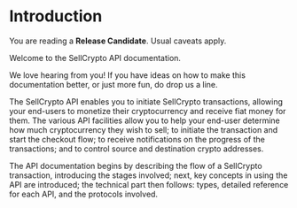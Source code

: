 # Introduction #

<aside class="warning">
You are reading a <strong>Release Candidate</strong>. Usual caveats apply.
</aside>

Welcome to the SellCrypto API documentation.

<aside class="notice">
We love hearing from you! If you have ideas on how to make this documentation better, or just more fun, do drop us a line.
</aside>

The SellCrypto API enables you to initiate SellCrypto transactions, allowing your end-users to monetize their cryptocurrency and receive fiat money for them. The various API facilities allow you to help your end-user determine how much cryptocurrency they wish to sell; to initiate the transaction and start the checkout flow; to receive notifications on the progress of the transactions; and to control source and destination crypto addresses.

The API documentation begins by describing the flow of a SellCrypto transaction, introducing the stages involved; next, key concepts in using the API are introduced; the technical part then follows: types, detailed reference for each API, and the protocols involved.

[modeline]: # ( vim: set ts=2 sw=2 expandtab wrap linebreak: )
